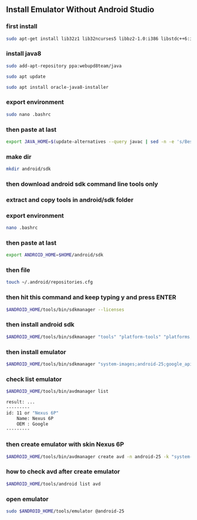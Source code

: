 ## Install Emulator Without Android Studio

### first install 
```bash
sudo apt-get install lib32z1 lib32ncurses5 libbz2-1.0:i386 libstdc++6:i386
```

### install java8
```bash
sudo add-apt-repository ppa:webupd8team/java

sudo apt update

sudo apt install oracle-java8-installer
```

### export environment
```bash
sudo nano .bashrc
```

### then paste at last
```bash
export JAVA_HOME=$(update-alternatives --query javac | sed -n -e 's/Best: *\(.*\)\/bin\/javac/\1/p')
```

### make dir 
```bash
mkdir android/sdk
```

### then download android sdk command line tools only
### extract and copy tools in android/sdk folder

### export environment
```bash
nano .bashrc
```

### then paste at last
```bash
export ANDROID_HOME=$HOME/android/sdk
```

### then file
```bash
touch ~/.android/repositories.cfg
```

### then hit this command and keep typing y and press ENTER
```bash
$ANDROID_HOME/tools/bin/sdkmanager --licenses
```

### then install android sdk
```bash
$ANDROID_HOME/tools/bin/sdkmanager "tools" "platform-tools" "platforms;android-25" "build-tools;27.0.3" "extras;android;m2repository" "extras;google;m2repository"
```

### then install emulator
```bash
$ANDROID_HOME/tools/bin/sdkmanager "system-images;android-25;google_apis;x86" "emulator"
```

### check list emulator
```bash
$ANDROID_HOME/tools/bin/avdmanager list

result: ...
---------
id: 11 or "Nexus 6P"
    Name: Nexus 6P
    OEM : Google
---------
```

### then create emulator with skin Nexus 6P
```bash
$ANDROID_HOME/tools/bin/avdmanager create avd -n android-25 -k "system-images;android-25;google_apis;x86" -d 11
```

### how to check avd after create emulator
```bash
$ANDROID_HOME/tools/android list avd
```

### open emulator
```bash
sudo $ANDROID_HOME/tools/emulator @android-25
```

